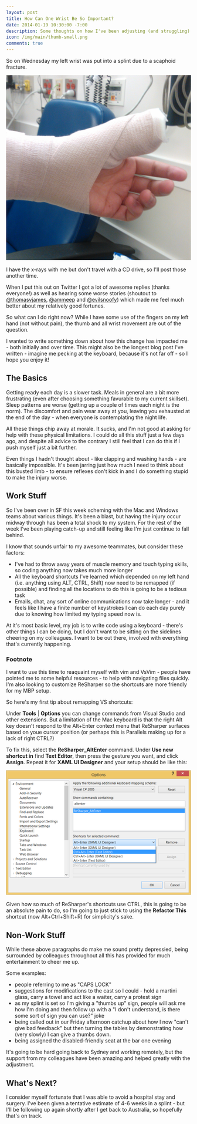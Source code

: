 ```yaml
---
layout: post
title: How Can One Wrist Be So Important?
date: 2014-01-19 10:30:00 -7:00
description: Some thoughts on how I've been adjusting (and struggling) to a recent wrist injury
icon: /img/main/thumb-small.png
comments: true
---	
```


So on Wednesday my left wrist was put into a splint due to a scaphoid fracture.

![](/img/posts/wrist/thumb.png)

I have the x-rays with me but don't travel with a CD drive, so I'll post those another time.

When I put this out on Twitter I got a lot of awesome replies (thanks everyone!) as well as hearing some worse stories (shoutout to [@thomasvjames](https://twitter.com/thomasvjames), [@ammeep](https://twitter.com/ammeep) and [@evilsnoofy](https://twitter.com/evilsnoofy)) which made me feel much better about my relatively good fortunes.

So what can I do right now? While I have some use of the fingers on my left hand (not without pain), the thumb and all wrist movement are out of the question. 

I wanted to write something down about how this change has impacted me - both initially and over time. This might also be the longest blog post I've written - imagine me pecking at the keyboard, because it's not far off - so I hope you enjoy it!

## The Basics

Getting ready each day is a slower task. Meals in general are a bit more frustrating (even after choosing something favurable to my current skillset). Sleep patterns are worse (getting up a couple of times each night is the norm). The discomfort and pain wear away at you, leaving you exhausted at the end of the day - when everyone is contemplating the night life. 

All these things chip away at morale. It sucks, and I'm not good at asking for help with these physical limitations. I could do all this stuff just a few days ago, and despite all advice to the contrary I still feel that I can do this if I push myself just a bit further.

Even things I hadn't thought about - like clapping and washing hands - are basically impossible. It's been jarring just how much I need to think about this busted limb - to ensure reflexes don't kick in and I do something stupid to make the injury worse.

## Work Stuff

So I've been over in SF this week scheming with the Mac and Windows teams about various things. It's been a blast, but having the injury occur midway through has been a total shock to my system. For the rest of the week I've been playing catch-up and still feeling like I'm just continue to fall behind.

I know that sounds unfair to my awesome teammates, but consider these factors:

 - I've had to throw away years of muscle memory and touch typing skills, so coding anything now takes much more longer
 - All the keyboard shortcuts I've learned which depended on my left hand (i.e. anything using ALT, CTRL, Shift) now need to be remapped (if possible) and finding all the locations to do this is going to be a tedious task
 - Emails, chat, any sort of online communications now take longer - and it feels like I have a finite number of keystrokes I can do each day purely due to knowing how limited my typing speed now is.

At it's most basic level, my job is to write code using a keyboard - there's other things I can be doing, but I don't want to be sitting on the sidelines cheering on my colleagues. I want to be out there, involved with everything that's currently happening.

### Footnote

I want to use this time to reaquaint myself with vim and VsVim - people have pointed me to some helpful resources - to help with navigating files quickly. I'm also looking to customize ReSharper so the shortcuts are more friendly for my MBP setup.

So here's my first tip about remapping VS shortcuts:

Under **Tools** | **Options** you can change commands from Visual Studio and other extensions. But a limitation of the Mac keyboard is that the right Alt key doesn't respond to the Alt+Enter context menu that ReSharper surfaces based on youe cursor position (or perhaps this is Parallels making up for a lack of right CTRL?)

To fix this, select the **ReSharper_AltEnter** command. Under **Use new shortcut in** find **Text Editor**, then press the gesture you want, and click **Assign**. Repeat it for **XAML UI Designer** and your setup should be like this:

![](/img/posts/wrist/resharper.png)

Given how so much of ReSharper's shortcuts use CTRL, this is going to be an absolute pain to do, so I'm going to just stick to using the **Refactor This** shortcut (now Alt+Ctrl+Shift+R) for simplicity's sake.

## Non-Work Stuff

While these above paragraphs do make me sound pretty depressied, being surrounded by colleagues throughout all this has provided for much entertainment to cheer me up.

Some examples:

 - people referring to me as "CAPS LOCK" 
 - suggestions for modifications to the cast so I could - hold a martini glass, carry a towel and act like a waiter, carry a protest sign
 - as my splint is set so I'm giving a "thumbs up" sign, people will ask me how I'm doing and then follow up with a "I don't understand, is there some sort of sign you can use?" joke
 - being called out in our Friday afternoon catchup about how I now "can't give bad feedback" but then turning the tables by demonstrating how (very slowly) I can give a thumbs down.
 - being assigned the disabled-friendly seat at the bar one evening

It's going to be hard going back to Sydney and working remotely, but the support from my colleagues have been amazing and helped greatly with the adjustment.

## What's Next?

I consider myself fortunate that I was able to avoid a hospital stay and surgery. I've been given a tentative estimate of 4-6 weeks in a splint - but I'll be following up again shortly after I get back to Australia, so hopefully that's on track.
